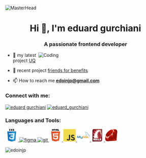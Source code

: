 ![MasterHead]([https://1.bp.blogspot.com/-7A4WynwLsM...](https://banner2.cleanpng.com/20180530/jah/kisspng-github-computer-software-programmer-asus-rog-zephy-5b0e515febe1f9.2915524715276649919662.jpg))
<h1 align="center">Hi 👋, I'm eduard gurchiani</h1>
<h3 align="center">A passionate frontend developer</h3>
<img align="right" alt="Coding" width="400" src="https://img.freepik.com/premium-vector/cute-smiling-caricature-busy-coding-website-vector-illustration-cartoon_969863-835.jpg">


- 🔭 my latest project [UQ](http://uqedu.org)

- 👯 recent project [friends for benefits](http://friends4benefits-c2cabb89a5bb.herokuapp.com)

- 📫 How to reach me **edoinjp@gmail.com**

<h3 align="left">Connect with me:</h3>
<p align="left">
<a href="https://linkedin.com/in/eduard gurchiani" target="blank"><img align="center" src="https://raw.githubusercontent.com/rahuldkjain/github-profile-readme-generator/master/src/images/icons/Social/linked-in-alt.svg" alt="eduard gurchiani" height="30" width="40" /></a>
<a href="https://instagram.com/eduard_gurchiani" target="blank"><img align="center" src="https://raw.githubusercontent.com/rahuldkjain/github-profile-readme-generator/master/src/images/icons/Social/instagram.svg" alt="eduard_gurchiani" height="30" width="40" /></a>
</p>

<h3 align="left">Languages and Tools:</h3>
<p align="left"> <a href="https://www.w3schools.com/css/" target="_blank" rel="noreferrer"> <img src="https://raw.githubusercontent.com/devicons/devicon/master/icons/css3/css3-original-wordmark.svg" alt="css3" width="40" height="40"/> </a> <a href="https://www.figma.com/" target="_blank" rel="noreferrer"> <img src="https://www.vectorlogo.zone/logos/figma/figma-icon.svg" alt="figma" width="40" height="40"/> </a> <a href="https://git-scm.com/" target="_blank" rel="noreferrer"> <img src="https://www.vectorlogo.zone/logos/git-scm/git-scm-icon.svg" alt="git" width="40" height="40"/> </a> <a href="https://www.w3.org/html/" target="_blank" rel="noreferrer"> <img src="https://raw.githubusercontent.com/devicons/devicon/master/icons/html5/html5-original-wordmark.svg" alt="html5" width="40" height="40"/> </a> <a href="https://developer.mozilla.org/en-US/docs/Web/JavaScript" target="_blank" rel="noreferrer"> <img src="https://raw.githubusercontent.com/devicons/devicon/master/icons/javascript/javascript-original.svg" alt="javascript" width="40" height="40"/> </a> <a href="https://www.mysql.com/" target="_blank" rel="noreferrer"> <img src="https://raw.githubusercontent.com/devicons/devicon/master/icons/mysql/mysql-original-wordmark.svg" alt="mysql" width="40" height="40"/> </a> <a href="https://rubyonrails.org" target="_blank" rel="noreferrer"> <img src="https://raw.githubusercontent.com/devicons/devicon/master/icons/rails/rails-original-wordmark.svg" alt="rails" width="40" height="40"/> </a> <a href="https://www.ruby-lang.org/en/" target="_blank" rel="noreferrer"> <img src="https://raw.githubusercontent.com/devicons/devicon/master/icons/ruby/ruby-original.svg" alt="ruby" width="40" height="40"/> </a> </p>

<p><img align="center" src="https://github-readme-stats.vercel.app/api/top-langs?username=edoinjp&show_icons=true&locale=en&layout=compact" alt="edoinjp" /></p>
